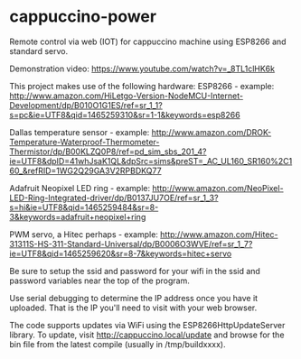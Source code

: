 # cappuccino-power
Remote control via web (IOT) for cappuccino machine using ESP8266 and standard servo.

Demonstration video: https://www.youtube.com/watch?v=_8TL1clHK6k

This project makes use of the following hardware:
ESP8266 - example: http://www.amazon.com/HiLetgo-Version-NodeMCU-Internet-Development/dp/B010O1G1ES/ref=sr_1_1?s=pc&ie=UTF8&qid=1465259310&sr=1-1&keywords=esp8266

Dallas temperature sensor - example: http://www.amazon.com/DROK-Temperature-Waterproof-Thermometer-Thermistor/dp/B00KLZQ0P8/ref=pd_sim_sbs_201_4?ie=UTF8&dpID=41whJsaK1QL&dpSrc=sims&preST=_AC_UL160_SR160%2C160_&refRID=1WG2Q29GA3V2RPBDKQ77

Adafruit Neopixel LED ring - example: http://www.amazon.com/NeoPixel-LED-Ring-Integrated-driver/dp/B0137JU7OE/ref=sr_1_3?s=hi&ie=UTF8&qid=1465259484&sr=8-3&keywords=adafruit+neopixel+ring

PWM servo, a Hitec perhaps - example: http://www.amazon.com/Hitec-31311S-HS-311-Standard-Universal/dp/B0006O3WVE/ref=sr_1_7?ie=UTF8&qid=1465259620&sr=8-7&keywords=hitec+servo

Be sure to setup the ssid and password for your wifi in the ssid and password variables near the top of the program.

Use serial debugging to determine the IP address once you have it uploaded. That is the IP you'll need to visit with your web browser.

The code supports updates via WiFi using the ESP8266HttpUpdateServer library. To update, visit http://cappuccino.local/update and browse for the bin file from the latest compile (usually in /tmp/buildxxxx).
